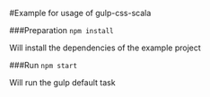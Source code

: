 #Example for usage of gulp-css-scala

###Preparation
`npm install`

Will install the dependencies of the example project

###Run
`npm start`

Will run the gulp default task